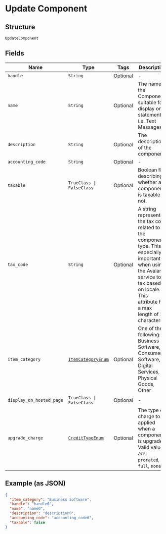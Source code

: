 
# Update Component

## Structure

`UpdateComponent`

## Fields

| Name | Type | Tags | Description |
|  --- | --- | --- | --- |
| `handle` | `String` | Optional | - |
| `name` | `String` | Optional | The name of the Component, suitable for display on statements. i.e. Text Messages. |
| `description` | `String` | Optional | The description of the component. |
| `accounting_code` | `String` | Optional | - |
| `taxable` | `TrueClass \| FalseClass` | Optional | Boolean flag describing whether a component is taxable or not. |
| `tax_code` | `String` | Optional | A string representing the tax code related to the component type. This is especially important when using the Avalara service to tax based on locale. This attribute has a max length of 10 characters. |
| `item_category` | [`ItemCategoryEnum`](../../doc/models/item-category-enum.md) | Optional | One of the following: Business Software, Consumer Software, Digital Services, Physical Goods, Other |
| `display_on_hosted_page` | `TrueClass \| FalseClass` | Optional | - |
| `upgrade_charge` | [`CreditTypeEnum`](../../doc/models/credit-type-enum.md) | Optional | The type of charge to be applied when a component is upgraded. Valid values are: `prorated`, `full`, `none`. |

## Example (as JSON)

```json
{
  "item_category": "Business Software",
  "handle": "handle6",
  "name": "name0",
  "description": "description0",
  "accounting_code": "accounting_code6",
  "taxable": false
}
```

